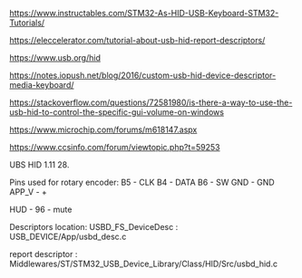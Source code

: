 https://www.instructables.com/STM32-As-HID-USB-Keyboard-STM32-Tutorials/

https://eleccelerator.com/tutorial-about-usb-hid-report-descriptors/

https://www.usb.org/hid

https://notes.iopush.net/blog/2016/custom-usb-hid-device-descriptor-media-keyboard/

https://stackoverflow.com/questions/72581980/is-there-a-way-to-use-the-usb-hid-to-control-the-specific-gui-volume-on-windows

https://www.microchip.com/forums/m618147.aspx

https://www.ccsinfo.com/forum/viewtopic.php?t=59253

UBS HID 1.11 28.

Pins used for rotary encoder:
B5 - CLK
B4 - DATA
B6 - SW
GND - GND
APP_V - +

HUD - 96 - mute

Descriptors location:
USBD_FS_DeviceDesc : USB_DEVICE/App/usbd_desc.c

report descriptor : Middlewares/ST/STM32_USB_Device_Library/Class/HID/Src/usbd_hid.c
